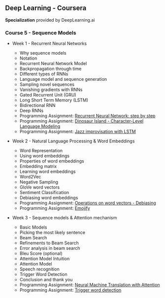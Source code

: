 ## Deep Learning - Coursera
**Specialization** provided by DeepLearning.ai

### Course 5 - Sequence Models

- Week 1 - Recurrent Neural Networks
  - Why sequence models
  - Notation
  - Recurrent Neural Network Model
  - Backpropagation through time
  - Different types of RNNs
  - Language model and sequence generation
  - Sampling novel sequences
  - Vanishing gradients with RNNs
  - Gated Recurrent Unit (GRU)
  - Long Short Term Memory (LSTM)
  - Bidirectional RNN
  - Deep RNNs
  - Programming Assignment: [Recurrent Neural Network: step by step](https://github.com/bhunkeler/DataScienceCoursera/blob/master/Deep%20Learning%20-%20Deeplearnin.ai/005_Sequence_Models/Week%201/Programming%20Assignment/Building%20a%20Recurrent%20Neural%20Network%20-%20Step%20by%20Step/Building%2Ba%2BRecurrent%2BNeural%2BNetwork%2B-%2BStep%2Bby%2BStep%2B-%2Bv3.ipynb)
  - Programming Assignment: [Dinosaur Island - Character-Level Language Modeling](https://github.com/bhunkeler/DataScienceCoursera/blob/master/Deep%20Learning%20-%20Deeplearnin.ai/005_Sequence_Models/Week%201/Programming%20Assignment/Dinosaur%20Island%20--%20Character-level%20language%20model/Dinosaurus%2BIsland%2B--%2BCharacter%2Blevel%2Blanguage%2Bmodel%2Bfinal%2B-%2Bv3.ipynb)
  - Programming Assignment: [Jazz improvisation with LSTM](https://github.com/bhunkeler/DataScienceCoursera/blob/master/Deep%20Learning%20-%20Deeplearnin.ai/005_Sequence_Models/Week%201/Programming%20Assignment/Jazz%20improvisation%20with%20LSTM/Improvise%2Ba%2BJazz%2BSolo%2Bwith%2Ban%2BLSTM%2BNetwork%2B-%2Bv1.ipynb)

- Week 2 - Natural Language Processing & Word Embeddings
  - Word Representation
  - Using word embeddings
  - Properties of word embeddings
  - Embedding matrix
  - Learning word embeddings
  - Word2Vec
  - Negative Sampling
  - GloVe word vectors
  - Sentiment Classification
  - Debiasing word embeddings
  - Programming Assignment: [Operations on word vectors - Debiasing](https://github.com/bhunkeler/DataScienceCoursera/blob/master/Deep%20Learning%20-%20Deeplearnin.ai/005_Sequence_Models/Week%202/Programming%20Assignment/Operations_on_word_vectors/Operations%2Bon%2Bword%2Bvectors%2B-%2Bv2.ipynb)
  - Programming Assignment: [Emojify](https://github.com/bhunkeler/DataScienceCoursera/blob/master/Deep%20Learning%20-%20Deeplearnin.ai/005_Sequence_Models/Week%202/Programming%20Assignment/Emojify/Emojify%2B-%2Bv2.ipynb)
  
- Week 3 - Sequence models & Attention mechanism
  - Basic Models
  - Picking the most likely sentence
  - Beam Search
  - Refinements to Beam Search
  - Error analysis in beam search
  - Bleu Score (optional)
  - Attention Model Intuition
  - Attention Model
  - Speech recognition
  - Trigger Word Detection
  - Conclusion and thank you
  - Programming Assignment: [Neural Machine Translation with Attention](https://github.com/bhunkeler/DataScienceCoursera/blob/master/Deep%20Learning%20-%20Deeplearnin.ai/005_Sequence_Models/Week%203/Programming%20Assignment/Machine%20Translation/Neural%2Bmachine%2Btranslation%2Bwith%2Battention%2B-%2Bv3.ipynb)
  - Programming Assignment: [Trigger word detection]()

